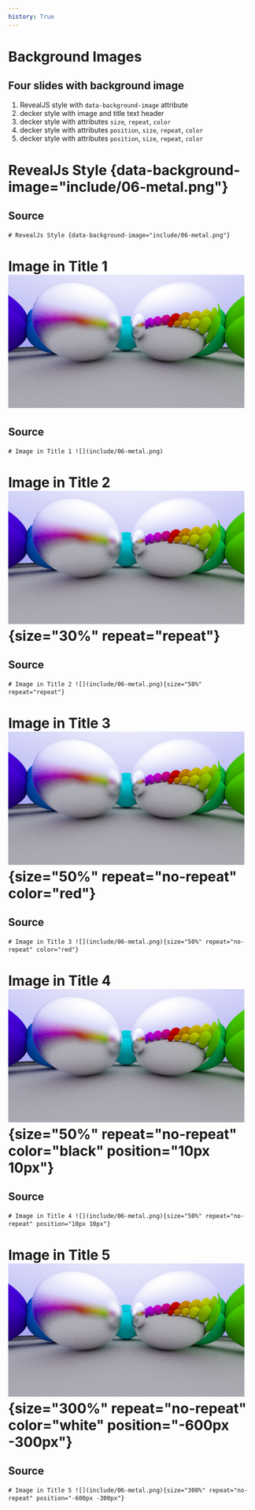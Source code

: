 ```yaml
---
history: True
---
```


# Background Images

## Four slides with background image

1.  RevealJS style with `data-background-image` attribute
2.  decker style with image and title text header
3.  decker style with attributes `size`, `repeat`, `color`
3.  decker style with attributes `position`, `size`, `repeat`, `color`
3.  decker style with attributes `position`, `size`, `repeat`, `color`


# RevealJs Style {data-background-image="include/06-metal.png"}

## Source

    # RevealJs Style {data-background-image="include/06-metal.png"}

# Image in Title 1 ![](include/06-metal.png)

## Source

    # Image in Title 1 ![](include/06-metal.png)

# Image in Title 2 ![](include/06-metal.png){size="30%" repeat="repeat"}

## Source

    # Image in Title 2 ![](include/06-metal.png){size="50%" repeat="repeat"}

# Image in Title 3 ![](include/06-metal.png){size="50%" repeat="no-repeat" color="red"}

## Source

    # Image in Title 3 ![](include/06-metal.png){size="50%" repeat="no-repeat" color="red"}

# Image in Title 4 ![](include/06-metal.png){size="50%" repeat="no-repeat" color="black" position="10px 10px"}

## Source

    # Image in Title 4 ![](include/06-metal.png){size="50%" repeat="no-repeat" position="10px 10px"}

# Image in Title 5 ![](include/06-metal.png){size="300%" repeat="no-repeat" color="white" position="-600px -300px"}

## Source

    # Image in Title 5 ![](include/06-metal.png){size="300%" repeat="no-repeat" position="-600px -300px"}

